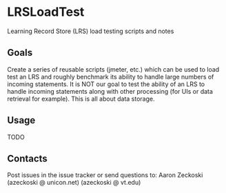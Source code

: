 LRSLoadTest
===========

Learning Record Store (LRS) load testing scripts and notes

Goals
-----
Create a series of reusable scripts (jmeter, etc.) which can be used to load test an LRS and roughly benchmark its ability to handle large numbers of incoming statements.
It is NOT our goal to test the ability of an LRS to handle incoming statements along with other processing (for UIs or data retrieval for example). This is all about data storage.

Usage
-----
TODO

Contacts
--------
Post issues in the issue tracker or send questions to:
Aaron Zeckoski (azeckoski @ unicon.net) (azeckoski @ vt.edu)

